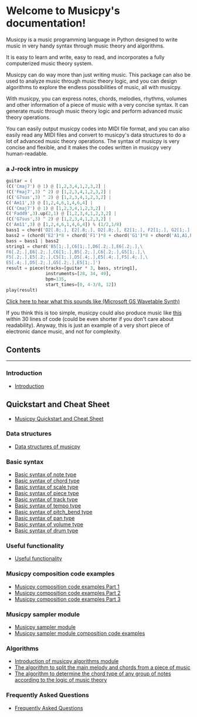 Welcome to Musicpy's documentation!
===================================

Musicpy is a music programming language in Python designed to write music in very handy syntax through music theory and algorithms.

It is easy to learn and write, easy to read, and incorporates a fully computerized music theory system.

Musicpy can do way more than just writing music. This package can also be used to analyze music through music theory logic, and you can design algorithms to explore the endless possibilities of music, all with musicpy.

With musicpy, you can express notes, chords, melodies, rhythms, volumes and other information of a piece of music with a very concise syntax. It can generate music through music theory logic and perform advanced music theory operations.

You can easily output musicpy codes into MIDI file format, and you can also easily read any MIDI files and convert to musicpy's data structures to do a lot of advanced music theory operations. The syntax of musicpy is very concise and flexible, and it makes the codes written in musicpy very human-readable.

### a J-rock intro in musicpy

```python
guitar = (
(C('Cmaj7') @ 1) @ [1,2,3,4,1,2,3,2] |
(C('Fmaj7',3) ^ 2) @ [1,2,3,4,1,2,3,2] |
(C('G7sus',3) ^ 2) @ [1,2,3,4,1,2,3,2] |
C('Am11',3) @ [1,2,4,6,1,4,6,4] |
(C('Cmaj7') @ 1) @ [1,2,3,4,1,2,3,2] |
C('Fadd9',3).up(2,1) @ [1,2,3,4,1,2,3,2] |
(C('G7sus',3) ^ 2) @ [1,2,3,4,1,2,3,2] |
C('Am11',3) @ [1,2,4,6,1,4,6,4]) % (1/2,1/8)
bass1 = chord('D2[.8;.], E2[.8;.], D2[.8;.], E2[1;.], F2[1;.], G2[1;.], A1[.2;.], A2[.8;.], G2[.8;.], E2[.8;.], D2[.8;.]')
bass2 = (chord('E2')*8 + chord('F1')*8 + chord('G1')*8 + chord('A1,A1,E2,A1,A2,A1,G2,D2')) % (1/8,1/8) * 4
bass = bass1 | bass2
string1 = chord('B5[1;.],C6[1;.],D6[.2;.],E6[.2;.],\
F6[.2;.],E6[.2;.],C6[1;.],B5[.2;.],C6[.2;.],G5[1;.],\
F5[.2;.],E5[.2;.],C5[1;.],D5[.4;.],E5[.4;.],F5[.4;.],\
E5[.4;.],D5[.2;.],G5[.2;.],E5[1;.]')
result = piece(tracks=[guitar * 3, bass, string1],
               instruments=[28, 34, 49],
               bpm=135,
               start_times=[0, 4-3/8, 12])
play(result)
```

[Click here to hear what this sounds like (Microsoft GS Wavetable Synth)](https://drive.google.com/file/d/1tMKLt3oFdmiGQPTdFVolGvBE1gVGNSwa/view?usp=sharing)

If you think this is too simple, musicpy could also produce music like [this](https://drive.google.com/file/d/1j66Ux0KYMiOW6yHGBidIhwF9zcbDG5W0/view?usp=sharing) within 30 lines of code (could be even shorter if you don't care about readability). Anyway, this is just an example of a very short piece of electronic dance music, and not for complexity.


## Contents
-------------

### Introduction

* [Introduction](https://musicpy.readthedocs.io/en/latest/Introduction/)

## Quickstart and Cheat Sheet

- [Musicpy Quickstart and Cheat Sheet](https://musicpy.readthedocs.io/en/latest/Musicpy%20Quickstart%20and%20Cheat%20Sheet/)

### Data structures

* [Data structures of musicpy](https://musicpy.readthedocs.io/en/latest/Data%20Structures%20of%20musicpy/)

### Basic syntax

* [Basic syntax of note type](https://musicpy.readthedocs.io/en/latest/Basic%20syntax%20of%20note%20type/)
* [Basic syntax of chord type](https://musicpy.readthedocs.io/en/latest/Basic%20syntax%20of%20chord%20type/)
* [Basic syntax of scale type](https://musicpy.readthedocs.io/en/latest/Basic%20syntax%20of%20scale%20type/)
* [Basic syntax of piece type](https://musicpy.readthedocs.io/en/latest/Basic%20syntax%20of%20piece%20type/)
* [Basic syntax of track type](https://musicpy.readthedocs.io/en/latest/Basic%20syntax%20of%20track%20type/)
* [Basic syntax of tempo type](https://musicpy.readthedocs.io/en/latest/Basic%20syntax%20of%20tempo%20type/)
* [Basic syntax of pitch_bend type](https://musicpy.readthedocs.io/en/latest/Basic%20syntax%20of%20pitch_bend%20type/)
* [Basic syntax of pan type](https://musicpy.readthedocs.io/en/latest/Basic%20syntax%20of%20pan%20type/)
* [Basic syntax of volume type](https://musicpy.readthedocs.io/en/latest/Basic%20syntax%20of%20volume%20type/)
* [Basic syntax of drum type](https://musicpy.readthedocs.io/en/latest/Basic%20syntax%20of%20drum%20type/)


### Useful functionality

* [Useful functionality](https://musicpy.readthedocs.io/en/latest/Useful%20functionality/)

### Musicpy composition code examples

* [Musicpy composition code examples Part 1](https://musicpy.readthedocs.io/en/latest/Musicpy%20composition%20code%20examples%20part%201/)
* [Musicpy composition code examples Part 2](https://musicpy.readthedocs.io/en/latest/Musicpy%20composition%20code%20examples%20part%202/)
* [Musicpy composition code examples Part 3](https://musicpy.readthedocs.io/en/latest/Musicpy%20composition%20code%20examples%20part%203/)

### Musicpy sampler module

* [Musicpy sampler module](https://musicpy.readthedocs.io/en/latest/Musicpy%20sampler%20module/)
* [Musicpy sampler module composition code examples](https://musicpy.readthedocs.io/en/latest/Musicpy%20sampler%20module%20composition%20code%20examples/)

### Algorithms

* [Introduction of musicpy algorithms module](https://musicpy.readthedocs.io/en/latest/Introduction%20of%20musicpy%20algorithms%20module/)
* [The algorithm to split the main melody and chords from a piece of music](https://musicpy.readthedocs.io/en/latest/The%20algorithm%20to%20split%20the%20main%20melody%20and%20chords%20from%20a%20piece%20of%20music/)
* [The algorithm to determine the chord type of any group of notes according to the logic of music theory](https://musicpy.readthedocs.io/en/latest/The%20algorithm%20to%20determine%20the%20chord%20type%20of%20any%20group%20of%20notes%20according%20to%20the%20logic%20of%20music%20theory/)

### Frequently Asked Questions

* [Frequently Asked Questions](https://musicpy.readthedocs.io/en/latest/Frequently%20Asked%20Questions/)
